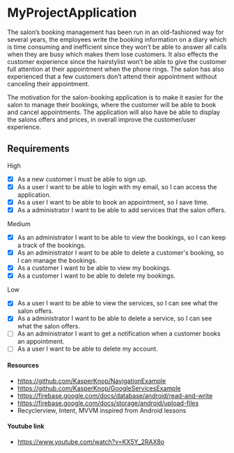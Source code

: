 # MyProjectApplication
The salon’s booking management has been run in an old-fashioned way for several years, the employees write the booking information on a diary which is time consuming and inefficient since they won’t be able to answer all calls when they are busy which makes them lose customers. It also effects the customer experience since the hairstylist won’t be able to give the customer full attention at their appointment when the phone rings. The salon has also experienced that a few customers don’t attend their appointment without canceling their 
appointment. 

The motivation for the salon-booking application is to make it easier for the salon to manage their bookings, where the customer will be able to book and cancel appointments. The application will also have be able to display the salons offers and prices, in overall improve the customer/user experience.



## Requirements
High
- [x] As a new customer I must be able to sign up. 
- [x] As a user I want to be able to login with my email, so I can access the application. 
- [x] As a user I want to be able to book an appointment, so I save time. 
- [x] As a administrator I want to be able to add services that the salon offers.

Medium
- [x] As an administrator I want to be able to view the bookings, so I can keep a track of the bookings.
- [x] As an administrator I want to be able to delete a customer's booking, so I can manage the bookings.
- [x] As a customer I want to be able to view my bookings.
- [x] As a customer I want to be able to delete my bookings.

Low
- [x] As a user I want to be able to view the services, so I can see what the salon offers.
- [x] As a administrator I want to be able to delete a service, so I can see what the salon offers.
- [ ] As an administrator I want to get a notification when a customer books an appointment.
- [ ] As a user I want to be able to delete my account.

#### Resources
- https://github.com/KasperKnop/NavigationExample
- https://github.com/KasperKnop/GoogleServicesExample
- https://firebase.google.com/docs/database/android/read-and-write
- https://firebase.google.com/docs/storage/android/upload-files
- Recyclerview, Intent, MVVM inspired from Android lessons

#### Youtube link
- https://www.youtube.com/watch?v=KX5Y_2RAX8o
